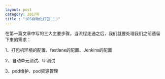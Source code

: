 ```yaml
---
layout: post
category: 2017年
title : "iOS自动化打包(二)"
---
```


在第一篇文章中写的三大主要步骤，当流程走通之后，我们就要处理我们之前遗留下来的需求：



1、打包机环境的配置、fastlane的配置、Jenkins的配置

2、自动单元测试、UI测试

3、pod维护、pod资源管理

